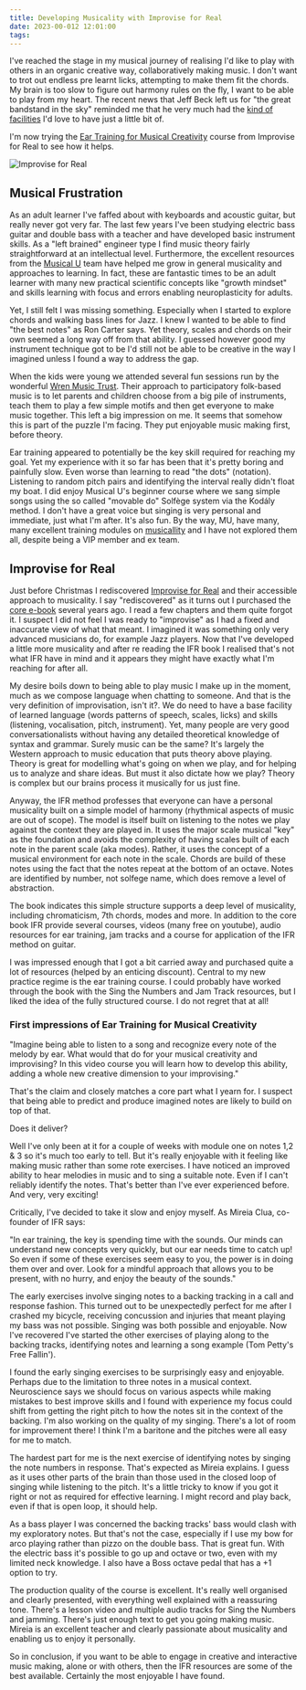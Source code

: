 ```yaml
---
title: Developing Musicality with Improvise for Real
date: 2023-00-012 12:01:00
tags:
---
```


I've reached the stage in my musical journey of realising I'd like to play with others in an organic creative way, collaboratively making music. I don't want to trot out endless pre learnt licks, attempting to make them fit the chords. My brain is too slow to figure out harmony rules on the fly, I want to be able to play from my heart. The recent news that Jeff Beck left us for "the great bandstand in the sky" reminded me that he very much had the [kind of facilities](https://www.classicfm.com/composers/puccini/jeff-beck-electric-guitar-nessun-dorma/) I'd love to have just a little bit of.

I'm now trying the [Ear Training for Musical Creativity](https://improviseforreal.com/products/ear-training-musical-creativity) course from Improvise for Real to see how it helps.

![Improvise for Real](/images/trumpet-tree.png)

## Musical Frustration

As an adult learner I've faffed about with keyboards and acoustic guitar, but really never got very far. The last few years I've been studying electric bass guitar and double bass with a teacher and have developed basic instrument skills. As a "left brained" engineer type I find music theory fairly straightforward at an intellectual level. Furthermore, the excellent resources from the [Musical U](https://www.musical-u.com/) team have helped me grow in general musicality and approaches to learning. In fact, these are fantastic times to be an adult learner with many new practical scientific concepts like "growth mindset" and skills learning with focus and errors enabling neuroplasticity for adults. 

Yet, I still felt I was missing something. Especially when I started to explore chords and walking bass lines for Jazz. I knew I wanted to be able to find "the best notes" as Ron Carter says. Yet theory, scales and chords on their own seemed a long way off from that ability. I guessed however good my instrument technique got to be I'd still not be able to be creative in the way I imagined unless I found a way to address the gap.

When the kids were young we attended several fun sessions run by the wonderful [Wren Music Trust](https://www.wrenmusic.co.uk). Their approach to participatory folk-based music is to let parents and children choose from a big pile of instruments, teach them to play a few simple motifs and then get everyone to make music together. This left a big impression on me. It seems that somehow this is part of the puzzle I'm facing. They put enjoyable music making first, before theory.

Ear training appeared to potentially be the key skill required for reaching my goal. Yet my experience with it so far has been that it's pretty boring and painfully slow. Even worse than learning to read "the dots" (notation). Listening to random pitch pairs and identifying the interval really didn't float my boat. I did enjoy Musical U's beginner course where we sang simple songs using the so called "movable do" Solfège system via the Kodály method. I don't have a great voice but singing is very personal and immediate, just what I'm after. It's also fun. By the way, MU, have many, many excellent training modules on [musicallity](https://www.musical-u.com/modules/) and I have not explored them all, despite being a VIP member and ex team. 

## Improvise for Real 

Just before Christmas I rediscovered [Improvise for Real](https://improviseforreal.com) and their accessible approach to musicality. I say "rediscovered" as it turns out I purchased the [core e-book](https://improviseforreal.com/learning-materials) several years ago. I read a few chapters and them quite forgot it. I suspect I did not feel I was ready to "improvise" as I had a fixed and inaccurate view of what that meant. I imagined it was something only very advanced musicians do, for example Jazz players. Now that I've developed a little more musicality and after re reading the IFR book I realised that's not what IFR have in mind and it appears they might have exactly what I'm reaching for after all.

My desire boils down to being able to play music I make up in the moment, much as we compose language when chatting to someone. And that is the very definition of improvisation, isn't it?. We do need to have a base facility of learned language (words patterns of speech, scales, licks) and skills (listening, vocalisation, pitch, instrument). Yet, many people are very good conversationalists without having any detailed theoretical knowledge of syntax and grammar. Surely music can be the same? It's largely the Western approach to music education that puts theory above playing. Theory is great for modelling what's going on when we play, and for helping us to analyze and share ideas. But must it also dictate how we play? Theory is complex but our brains process it musically for us just fine.

Anyway, the IFR method professes that everyone can have a personal musicality built on a simple model of harmony (rhythmical aspects of music are out of scope). The model is itself built on listening to the notes we play against the context they are played in. It uses the major scale musical "key" as the foundation and avoids the complexity of having scales built of each note in the parent scale (aka modes). Rather, it uses the concept of a musical environment for each note in the scale. Chords are build of these notes using the fact that the notes repeat at the bottom of an octave. Notes are identified by number, not solfege name, which does remove a level of abstraction. 

The book indicates this simple structure supports a deep level of musicality, including chromaticism, 7th chords, modes and more. In addition to the core book IFR provide several courses, videos (many free on youtube), audio resources for ear training, jam tracks and a course for application of the IFR method on guitar.

I was impressed enough that I got a bit carried away and purchased quite a lot of resources (helped by an enticing discount). Central to my new practice regime is the ear training course. I could probably have worked through the book with the Sing the Numbers and Jam Track resources, but I liked the idea of the fully structured course. I do not regret that at all!

### First impressions of Ear Training for Musical Creativity

"Imagine being able to listen to a song and recognize every note of the melody by ear. What would that do for your musical creativity and improvising? In this video course you will learn how to develop this ability, adding a whole new creative dimension to your improvising."

That's the claim and closely matches a core part what I yearn for. I suspect that being able to predict and produce  imagined notes are likely to build on top of that. 

Does it deliver? 

Well I've only been at it for a couple of weeks with module one on notes 1,2 & 3 so it's much too early to tell. But it's really enjoyable with it feeling like making music rather than some rote exercises. I have noticed an improved ability to hear melodies in music and to sing a suitable note. Even if I can't reliably identify the notes. That's better than I've ever experienced before. And very, very exciting! 

Critically, I've decided to take it slow and enjoy myself. As Mireia Clua, co-founder of IFR says:

"In ear training, the key is spending time with the sounds. Our minds can understand new concepts very quickly, but our ear needs time to catch up! So even if some of these exercises seem easy to you, the power is in doing them over and over. Look for a mindful approach that allows you to be present, with no hurry, and enjoy the beauty of the sounds."

The early exercises involve singing notes to a backing tracking in a call and response fashion. This turned out to be unexpectedly perfect for me after I crashed my bicycle, receiving concussion and injuries that meant playing my bass was not possible. Singing was both possible and enjoyable. Now I've recovered I've started the other exercises of playing along to the backing tracks, identifying notes and learning a song example (Tom Petty's Free Fallin'). 

I found the early singing exercises to be surprisingly easy and enjoyable. Perhaps due to the limitation to three notes in a musical context. Neuroscience says we should focus on various aspects while making mistakes to best improve skills and I found with experience my focus could shift from getting the right pitch to how the notes sit in the context of the backing. I'm also working on the quality of my singing. There's a lot of room for improvement there! I think I'm a baritone and the pitches were all easy for me to match.

The hardest part for me is the next exercise of identifying notes by singing the note numbers in response. That's expected as Mireia explains. I guess as it uses other parts of the brain than those used in the closed loop of singing while listening to the pitch. It's a little tricky to know if you got it right or not as required for effective learning. I might record and play back, even if that is open loop, it should help.

As a bass player I was concerned the backing tracks' bass would clash with my exploratory notes. But that's not the case, especially if I use my bow for arco playing rather than pizzo on the double bass. That is great fun. With the electric bass it's possible to go up and octave or two, even with my limited neck knowledge. I also have a Boss octave pedal that has a +1 option to try.

The production quality of the course is excellent. It's really well organised and clearly presented, with everything well explained with a reassuring tone. There's a lesson video and multiple audio tracks for Sing the Numbers and jamming. There's just enough text to get you going making music. Mireia is an excellent teacher and clearly passionate about musicality and enabling us to enjoy it personally.

So in conclusion, if you want to be able to engage in creative and interactive music making, alone or with others, then the IFR resources are some of the best available. Certainly the most enjoyable I have found.
